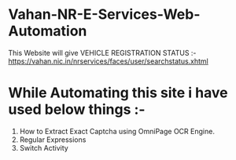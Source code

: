 # Vahan-NR-E-Services-Web-Automation
This Website will give VEHICLE REGISTRATION STATUS :- https://vahan.nic.in/nrservices/faces/user/searchstatus.xhtml

# While Automating this site i have used below things :-
1) How to Extract Exact Captcha using OmniPage OCR Engine.
2) Regular Expressions
3) Switch Activity
